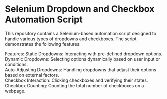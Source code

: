 <h1>Selenium Dropdown and Checkbox Automation Script</h1>
This repository contains a Selenium-based automation script designed to handle various types of dropdowns and checkboxes. The script demonstrates the following features:</br>

Features:
Static Dropdowns: Interacting with pre-defined dropdown options.</br>
Dynamic Dropdowns: Selecting options dynamically based on user input or conditions.</br>
Auto-Adjusting Dropdowns: Handling dropdowns that adjust their options based on external factors.</br>
Checkbox Interaction: Clicking checkboxes and verifying their states.</br>
Checkbox Counting: Counting the total number of checkboxes on a webpage.</br>
